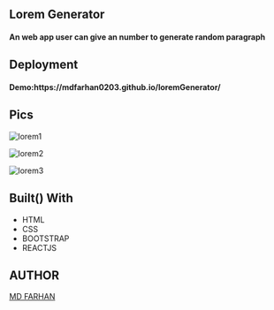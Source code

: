 <h2>Lorem Generator</h2>
<h4>An web app user can give an number to generate random paragraph</h4>
<h2>Deployment</h2>
<h4>Demo:https://mdfarhan0203.github.io/loremGenerator/ </h4>

<h2>Pics</h2>

![lorem1](https://github.com/mdfarhan0203/loremGenerator/assets/50393822/406d8ddc-8ac1-4fac-9403-7fc42cac8e02)

![lorem2](https://github.com/mdfarhan0203/loremGenerator/assets/50393822/f03702fe-2a9b-4a09-921c-fea4a8813a2e)

![lorem3](https://github.com/mdfarhan0203/loremGenerator/assets/50393822/4d2988d3-6321-4448-b4e3-89caae6871ed)


<h2>Built()
 With</h2>
<ul>
  <li>HTML</li>
  <li>CSS</li>
  <li>BOOTSTRAP</li>
   <li>REACTJS</li>
</ul>

<h2>AUTHOR</h2>
<a href="https://github.com/mdfarhan0203">MD FARHAN </a>
